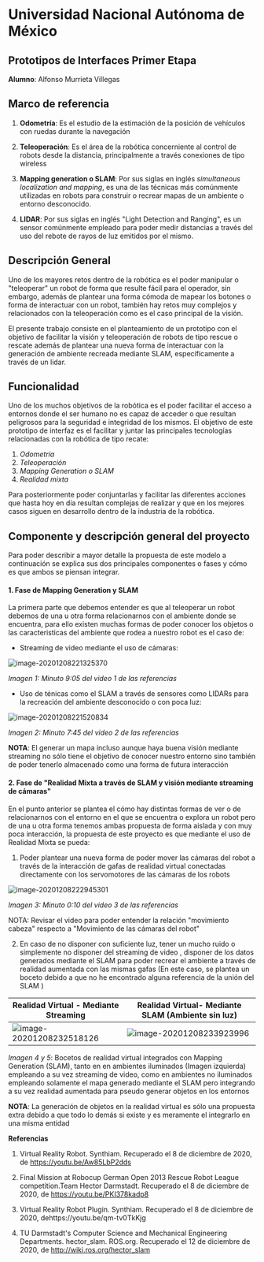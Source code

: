 # Universidad Nacional Autónoma de México

## Prototipos de Interfaces Primer Etapa



**Alumno**: Alfonso Murrieta Villegas



## **Marco de referencia**

1. **Odometría**: Es el estudio de la estimación de la posición de vehículos con ruedas durante la navegación

2. **Teleoperación**: Es el área de la robótica concerniente al control de robots desde la distancia, principalmente a través conexiones de tipo wireless
3. **Mapping generation o SLAM**: Por sus siglas en inglés *simultaneous localization and mapping*, es una de las técnicas más comúnmente utilizadas en robots para construir o recrear mapas de un ambiente o entorno desconocido.
4. **LIDAR**: Por sus siglas en inglés "Light Detection and Ranging", es un sensor comúnmente empleado para poder medir distancias a través del uso del rebote de rayos de luz emitidos por el mismo.



## **Descripción General** 

Uno de los mayores retos dentro de la robótica es el poder manipular o "teleoperar" un robot de forma que resulte fácil para el operador, sin embargo, además de plantear una forma cómoda de mapear los botones o forma de interactuar con un robot, también hay retos muy complejos y relacionados con la teleoperación como es el caso principal de la visión.

El presente trabajo consiste en el planteamiento de un prototipo con el objetivo de facilitar la visión y teleoperación de robots de tipo rescue o rescate además de plantear una nueva forma de interactuar con la generación de ambiente recreada mediante SLAM, específicamente a través de un lidar.



## **Funcionalidad** 

Uno de los muchos objetivos de la robótica es el poder facilitar el acceso a entornos donde el ser humano no es capaz de acceder o que resultan peligrosos para la seguridad e integridad de los mismos. El objetivo de este prototipo de interfaz es el facilitar y juntar las principales tecnologías relacionadas con la robótica de tipo recate:

1. *Odometría* 
2. *Teleoperación*
3. *Mapping Generation o SLAM* 
4. *Realidad mixta*

Para posteriormente poder conjuntarlas y facilitar las diferentes acciones que hasta  hoy en día resultan complejas de realizar y que en los mejores casos siguen en desarrollo dentro de la industria de la robótica.



## **Componente y descripción general del proyecto**

Para poder describir a mayor detalle la propuesta de este modelo a continuación se explica sus dos principales componentes o fases  y cómo es que ambos se piensan integrar.



#### **1. Fase de Mapping Generation y SLAM** 

La primera parte que debemos entender es que al teleoperar un robot debemos de una u otra forma relacionarnos con el ambiente donde se encuentra, para ello existen muchas formas de poder conocer los objetos o las caracteristicas del ambiente que rodea a nuestro robot es el caso de:

- Streaming de video mediante el uso de cámaras:

![image-20201208221325370](C:\Users\alfon\AppData\Roaming\Typora\typora-user-images\image-20201208221325370.png)

*Imagen 1: Minuto 9:05 del video 1 de las referencias*



- Uso de ténicas como el SLAM a través de sensores como LIDARs para la recreación del ambiente desconocido o con poca luz:

![image-20201208221520834](C:\Users\alfon\AppData\Roaming\Typora\typora-user-images\image-20201208221520834.png)

*Imagen 2: Minuto 7:45 del video 2 de las referencias*



**NOTA**: El generar un mapa incluso aunque haya buena visión mediante streaming no sólo tiene el objetivo de conocer nuestro entorno sino también de poder tenerlo almacenado como una forma de futura interacción



#### **2. Fase  de "Realidad Mixta a través de SLAM y visión mediante streaming de cámaras"**

En el punto anterior se plantea el cómo hay distintas formas de ver o de relacionarnos con el entorno en el que se encuentra o explora un robot pero de una u otra forma tenemos ambas propuesta de forma aislada y con muy poca interacción, la propuesta de este proyecto es que mediante el uso de Realidad Mixta se pueda:



1. Poder plantear una nueva forma de poder mover las cámaras del robot a través de la interacción de gafas de realidad virtual conectadas directamente con los servomotores de las cámaras de los robots

![image-20201208222945301](C:\Users\alfon\AppData\Roaming\Typora\typora-user-images\image-20201208222945301.png)

*Imagen 3: Minuto 0:10 del video 3 de las referencias*

NOTA: Revisar el video para poder entender la relación "movimiento cabeza" respecto a "Movimiento de las cámaras del robot"



2. En caso de no disponer con suficiente luz, tener un mucho ruido o simplemente no disponer del streaming de video , disponer de los datos generados mediante el SLAM para poder recrear el ambiente a través de realidad aumentada con las mismas gafas  (En este caso, se plantea un boceto debido a que no he encontrado alguna referencia de la unión del SLAM )

| Realidad Virtual - Mediante Streaming                        | Realidad Virtual- Mediante SLAM (Ambiente sin luz)           |
| ------------------------------------------------------------ | ------------------------------------------------------------ |
| ![image-20201208232518126](C:\Users\alfon\AppData\Roaming\Typora\typora-user-images\image-20201208232518126.png) | ![image-20201208233923996](C:\Users\alfon\AppData\Roaming\Typora\typora-user-images\image-20201208233923996.png) |

*Imagen 4 y 5*: Bocetos de realidad virtual integrados con Mapping Generation (SLAM), tanto en en ambientes iluminados (Imagen izquierda) empleando a su vez streaming de video, como en ambientes no iluminados empleando solamente el mapa generado mediante el SLAM pero integrando a su vez realidad aumentada para pseudo generar objetos en los entornos



**NOTA**: La generación de objetos en la realidad virtual es sólo una propuesta extra debido a que todo lo demás si existe y es meramente el integrarlo en una misma entidad



**Referencias**

1. Virtual Reality Robot. Synthiam. Recuperado el 8 de diciembre de 2020, de https://youtu.be/Aw85LbP2dds

2. Final Mission at Robocup German Open 2013 Rescue Robot League competition.Team Hector Darmstadt. Recuperado el 8 de diciembre de 2020, de https://youtu.be/PKI378kadp8
3. Virtual Reality Robot Plugin. Synthiam. Recuperado el 8 de diciembre de 2020, dehttps://youtu.be/qm-tv0TkKjg

3. TU Darmstadt's Computer Science and Mechanical Engineering Departments. hector_slam. ROS.org. Recuperado el 12 de diciembre de 2020, de http://wiki.ros.org/hector_slam



